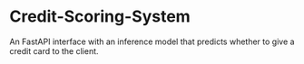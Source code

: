 # Credit-Scoring-System
An FastAPI interface with an inference model that predicts whether to give a credit card to the client.
